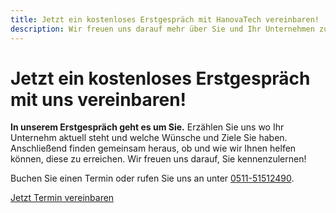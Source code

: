 ```yaml
---
title: Jetzt ein kostenloses Erstgespräch mit HanovaTech vereinbaren!
description: Wir freuen uns darauf mehr über Sie und Ihr Unternehmen zu erfahren und stehen Ihnen für alle Fragen zur Verfügung. Gemeinsam finden wir passende Lösungen für Ihre individuellen Anforderungen.
---
```


# Jetzt ein kostenloses Erstgespräch mit uns vereinbaren!

**In unserem Erstgespräch geht es um Sie.** Erzählen Sie uns wo Ihr Unternehm aktuell steht und welche Wünsche und Ziele Sie haben. Anschließend finden gemeinsam heraus, ob und wie wir Ihnen helfen können, diese zu erreichen. Wir freuen uns darauf, Sie kennenzulernen!

Buchen Sie einen Termin oder rufen Sie uns an unter [0511-51512490](tel:+4951151512490).

<div class="not-prose"><a href="https://calendly.com/hanovatech/b2b-it-beratung" target="_blank" class="rounded-md bg-blue-600 px-3.5 py-2.5 text-sm font-semibold text-white tracking-wide uppercase shadow-sm hover:bg-blue-500 focus-visible:outline focus-visible:outline-2 focus-visible:outline-offset-2 focus-visible:outline-blue-600 duration-200">
  Jetzt Termin vereinbaren
</a></div>